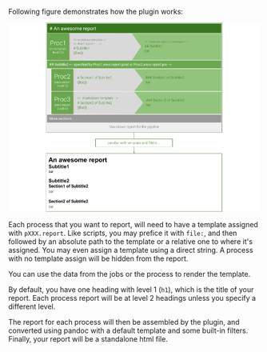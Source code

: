 Following figure demonstrates how the plugin works:

![How it works](./howitworks.png)

Each process that you want to report, will need to have a template assigned with `pXXX.report`. Like scripts, you may prefice it with `file:`, and then followed by an absolute path to the template or a relative one to where it's assigned. You may even assign a template using a direct string. A process with no template assign will be hidden from the report.

You can use the data from the jobs or the process to render the template.

By default, you have one heading with level 1 (`h1`), which is the title of your report. Each process report will be at level 2 headings unless you specify a different level.

The report for each process will then be assembled by the plugin, and converted using pandoc with a default template and some built-in filters. Finally, your report will be a standalone html file.
